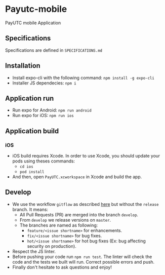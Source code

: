 # Payutc-mobile
PayUTC mobile Application 

## Specifications

Specifications are defined in `SPECIFICATIONS.md`

## Installation

- Install expo-cli with the following command: `npm install -g expo-cli`
- Installer JS dependecies: `npm i`

## Application run

- Run expo for Android: `npm run android`
- Run expo for iOS: `npm run ios`

## Application build
### iOS
- iOS build requires Xcode. In order to use Xcode, you should update your pods using theses commands:
    * `cd ios`
    * `pod install`
- And then, open `PayUTC.xcworkspace` in Xcode and build the app.

## Develop
 
- We use the workflow `gitflow` as described [here](https://nvie.com/files/Git-branching-model.pdf) but without the `release` branch. It means:
    * All Pull Requests (PR) are merged into the branch `develop`.
    * From `develop` we release versions on `master`.
    * The branches are named as following:
      * `feature/<issue shortname>` for enhancements.
      * `fix/<issue shortname>` for bug fixes.
      * `hot/<issue shortname>` for hot bug fixes (Ex: bug affecting security on production).
- Respect the JS linter.
- Before pushing your code run `npm run test`. The linter will check the code and the tests we built will run. Correct possible errors and push.
- Finally don't hesitate to ask questions and enjoy!